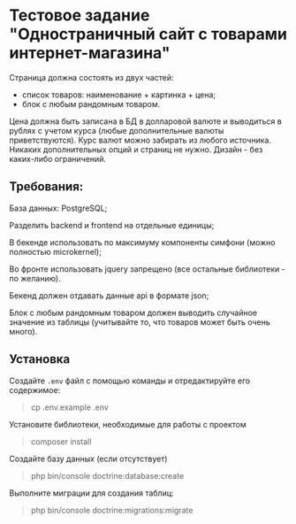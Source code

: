 # Тестовое задание "Одностраничный сайт с товарами интернет-магазина"

Страница должна состоять из двух частей:
* список товаров: наименование + картинка + цена;
* блок с любым рандомным товаром.

Цена должна быть записана в БД в долларовой валюте и выводиться в рублях с учетом курса (любые дополнительные валюты приветствуются). Курс валют можно забирать из любого источника. Никаких дополнительных опций и страниц не нужно. Дизайн - без каких-либо ограничений.

## Требования:

База данных: PostgreSQL;

Разделить backend и frontend на отдельные единицы;

В бекенде использовать по максимуму компоненты симфони (можно полностью microkernel);

Во фронте использовать jquery запрещено (все остальные библиотеки - по желанию).

Бекенд должен отдавать данные api в формате json;

Блок с любым рандомным товаром должен выводить случайное значение из таблицы (учитывайте то, что товаров может быть очень много).

## Установка

Создайте `.env` файл с помощью команды и отредактируйте его содержимое:
> cp .env.example .env

Установите библиотеки, необходимые для работы с проектом
> composer install

Создайте базу данных (если отсутствует)
> php bin/console doctrine:database:create

Выполните миграции для создания таблиц:
> php bin/console doctrine:migrations:migrate